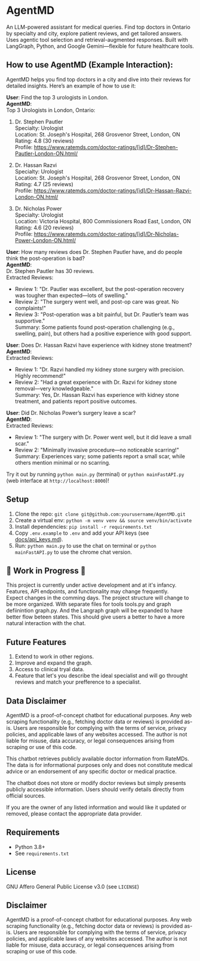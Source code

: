 # AgentMD
An LLM-powered assistant for medical queries. Find top doctors  in Ontario by specialty and city, explore patient reviews, and get tailored answers. Uses agentic tool selection and retrieval-augmented responses. Built with LangGraph, Python, and Google Gemini—flexible for future healthcare tools.

## How to use AgentMD (Example Interaction):

AgentMD helps you find top doctors in a city and dive into their reviews for detailed insights. Here’s an example of how to use it:

**User**: Find the top 3 urologists in London.  
**AgentMD**:  
Top 3 Urologists in London, Ontario:  
1. Dr. Stephen Pautler  
   Specialty: Urologist  
   Location: St. Joseph's Hospital, 268 Grosvenor Street, London, ON  
   Rating: 4.8 (30 reviews)  
   Profile: https://www.ratemds.com/doctor-ratings/[id]/Dr-Stephen-Pautler-London-ON.html/  

2. Dr. Hassan Razvi  
   Specialty: Urologist  
   Location: St. Joseph's Hospital, 268 Grosvenor Street, London, ON  
   Rating: 4.7 (25 reviews)  
   Profile: https://www.ratemds.com/doctor-ratings/[id]/Dr-Hassan-Razvi-London-ON.html/  

3. Dr. Nicholas Power  
   Specialty: Urologist  
   Location: Victoria Hospital, 800 Commissioners Road East, London, ON  
   Rating: 4.6 (20 reviews)  
   Profile: https://www.ratemds.com/doctor-ratings/[id]/Dr-Nicholas-Power-London-ON.html/

**User**: How many reviews does Dr. Stephen Pautler have, and do people think the post-operation is bad?  
**AgentMD**:  
Dr. Stephen Pautler has 30 reviews.  
Extracted Reviews:  
- Review 1: "Dr. Pautler was excellent, but the post-operation recovery was tougher than expected—lots of swelling."  
- Review 2: "The surgery went well, and post-op care was great. No complaints!"  
- Review 3: "Post-operation was a bit painful, but Dr. Pautler’s team was supportive."  
Summary: Some patients found post-operation challenging (e.g., swelling, pain), but others had a positive experience with good support.

**User**: Does Dr. Hassan Razvi have experience with kidney stone treatment?  
**AgentMD**:  
Extracted Reviews:  
- Review 1: "Dr. Razvi handled my kidney stone surgery with precision. Highly recommend!"  
- Review 2: "Had a great experience with Dr. Razvi for kidney stone removal—very knowledgeable."  
Summary: Yes, Dr. Hassan Razvi has experience with kidney stone treatment, and patients report positive outcomes.

**User**: Did Dr. Nicholas Power’s surgery leave a scar?  
**AgentMD**:  
Extracted Reviews:  
- Review 1: "The surgery with Dr. Power went well, but it did leave a small scar."  
- Review 2: "Minimally invasive procedure—no noticeable scarring!"  
Summary: Experiences vary; some patients report a small scar, while others mention minimal or no scarring.

Try it out by running `python main.py` (terminal) or `python mainFastAPI.py` (web interface at `http://localhost:8000`)!
## Setup
1. Clone the repo: `git clone git@github.com:yourusername/AgentMD.git`
2. Create a virtual env: `python -m venv venv && source venv/bin/activate`
3. Install dependencies: `pip install -r requirements.txt`
4. Copy `.env.example` to `.env` and add your API keys (see [docs/api_keys.md](docs/api_keys.md)).
5. Run: `python main.py` to use the chat on terminal or `python mainFastAPI.py` to use the chrome chat version.

## 🚧 **Work in Progress** 🚧

This project is currently under active development and at it's infancy. Features, API endpoints, and functionality may change frequently.  
Expect changes in the comming days. The project structure will change to be more organized. With separate files for tools tools.py and graph defiinintion graph.py. And the Langraph graph will be expanded to have better flow beteen states. This should give users a better to have a more natural interaction with the chat.

## Future Features
1. Extend to work in other regions.
2. Improve and expand the graph.
3. Access to clinical tryal data.
4. Feature that let's you describe the ideal specialist and will go throught reviews and match your prefference to a specialist.

## Data Disclaimer
AgentMD is a proof-of-concept chatbot for educational purposes. Any web scraping functionality (e.g., fetching doctor data or reviews) is provided as-is. Users are responsible for complying with the terms of service, privacy policies, and applicable laws of any websites accessed. The author is not liable for misuse, data accuracy, or legal consequences arising from scraping or use of this code.

This chatbot retrieves publicly available doctor information from RateMDs. The data is for informational purposes only and does not constitute medical advice or an endorsement of any specific doctor or medical practice. 

The chatbot does not store or modify doctor reviews but simply presents publicly accessible information. Users should verify details directly from official sources.

If you are the owner of any listed information and would like it updated or removed, please contact the appropriate data provider.

## Requirements
- Python 3.8+
- See `requirements.txt`

## License
GNU Affero General Public License v3.0 (see `LICENSE`)

## Disclaimer
AgentMD is a proof-of-concept chatbot for educational purposes. Any web scraping functionality (e.g., fetching doctor data or reviews) is provided as-is. Users are responsible for complying with the terms of service, privacy policies, and applicable laws of any websites accessed. The author is not liable for misuse, data accuracy, or legal consequences arising from scraping or use of this code.
